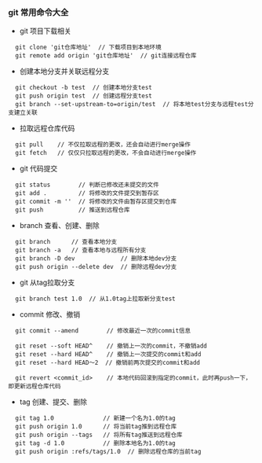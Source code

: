 ### git 常用命令大全


- git 项目下载相关

```
  git clone 'git仓库地址'  // 下载项目到本地环境
  git remote add origin 'git仓库地址'  // git连接远程仓库
```

- 创建本地分支并关联远程分支

```
  git checkout -b test  // 创建本地分支test
  git push origin test  // 创建远程分支test
  git branch --set-upstream-to=origin/test  // 将本地test分支与远程test分支建立关联
```

- 拉取远程仓库代码

```
  git pull    // 不仅拉取远程的更改，还会自动进行merge操作
  git fetch   // 仅仅只拉取远程的更改，不会自动进行merge操作
```

- git 代码提交

```
  git status        // 判断已修改还未提交的文件
  git add .         // 将修改的文件提交到暂存区
  git commit -m ''  // 将修改的文件由暂存区提交到仓库
  git push          // 推送到远程仓库
```

- branch 查看、创建、删除

```
  git branch      // 查看本地分支
  git branch -a   // 查看本地与远程所有分支
  git branch -D dev             // 删除本地dev分支
  git push origin --delete dev  // 删除远程dev分支
```

- git 从tag拉取分支

```
  git branch test 1.0  // 从1.0tag上拉取新分支test
```

- commit 修改、撤销

```
  git commit --amend        // 修改最近一次的commit信息
  
  git reset --soft HEAD^    // 撤销上一次的commit，不撤销add
  git reset --hard HEAD^    // 撤销上一次提交的commit和add
  git reset --hard HEAD～2  // 撤销前两次提交的commit和add

  git revert <commit_id>    // 本地代码回滚到指定的commit，此时再push一下，即更新远程仓库代码
```

- tag 创建、提交、删除

```
  git tag 1.0              // 新建一个名为1.0的tag
  git push origin 1.0      // 将当前tag推到远程仓库
  git push origin --tags   // 将所有tag推送到远程仓库
  git tag -d 1.0           // 删除本地名为1.0的tag
  git push origin :refs/tags/1.0  // 删除远程仓库的当前tag
```